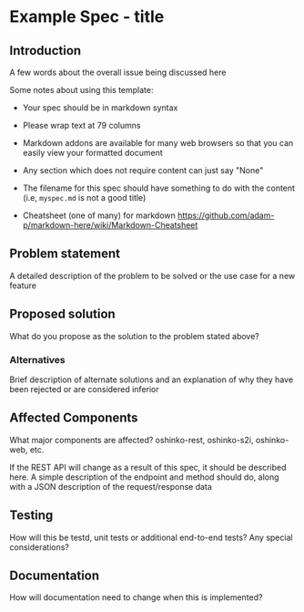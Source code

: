 # Example Spec - title

## Introduction

A few words about the overall issue being discussed here

Some notes about using this template:

* Your spec should be in markdown syntax

* Please wrap text at 79 columns

* Markdown addons are available for many web browsers so that
  you can easily view your formatted document

* Any section which does not require content can just say "None"

* The filename for this spec should have something to do with the content
  (i.e, `myspec.md` is not a good title)

* Cheatsheet (one of many) for markdown https://github.com/adam-p/markdown-here/wiki/Markdown-Cheatsheet

## Problem statement

A detailed description of the problem to be solved or the use
case for a new feature

## Proposed solution

What do you propose as the solution to the problem stated above?

### Alternatives

Brief description of alternate solutions and an explanation of
why they have been rejected or are considered inferior

## Affected Components

What major components are affected? oshinko-rest, oshinko-s2i, oshinko-web, etc.

If the REST API will change as a result of this spec, it should be described here.
A simple description of the endpoint and method should do, along with a JSON
description of the request/response data

## Testing

How will this be testd, unit tests or additional end-to-end tests? Any special
considerations?

## Documentation

How will documentation need to change when this is implemented?

